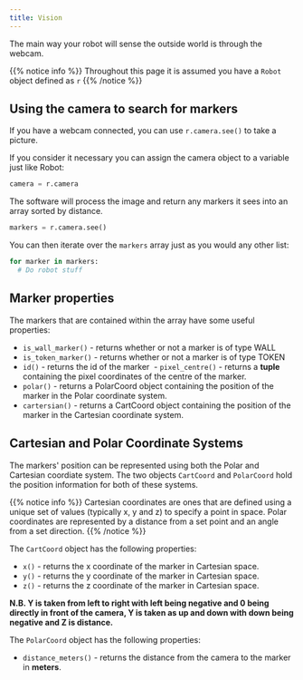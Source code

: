 ```yaml
---
title: Vision
---
```


The main way your robot will sense the outside world is through the webcam.

{{% notice info %}}
Throughout this page it is assumed you have a `Robot` object defined as `r`
{{% /notice %}}

## Using the camera to search for markers
If you have a webcam connected, you can use `r.camera.see()` to take a picture. 

If you consider it necessary you can assign the camera object to a variable just like Robot:

```python
camera = r.camera
```
The software will process the image and return any markers it sees into an array sorted by distance.

```python
markers = r.camera.see()
```

You can then iterate over the `markers` array just as you would any other list:
```python
for marker in markers:
  # Do robot stuff
```

## Marker properties
The markers that are contained within the array have some useful properties:

  - `is_wall_marker()` - returns whether or not a marker is of type WALL
  - `is_token_marker()` - returns whether or not a marker is of type TOKEN
  - `id()` - returns the id of the marker
  - `pixel_centre()` - returns a **tuple** containing the pixel coordinates of the centre of the marker.
  - `polar()` - returns a PolarCoord object containing the position of the marker in the Polar coordinate system.
  - `cartersian()` - returns a CartCoord object containing the position of the marker in the Cartesian coordinate system.

## Cartesian and Polar Coordinate Systems
The markers' position can be represented using both the Polar and Cartesian coordiate system. The two objects `CartCoord` and `PolarCoord` hold the position information for both of these systems.

{{% notice info %}}
Cartesian coordinates are ones that are defined using a unique set of values (typically x, y and z) to specify a point in space. Polar coordinates are represented by a distance from a set point and an angle from a set direction.
{{% /notice %}}

The `CartCoord` object has the following properties:
  - `x()` - returns the x coordinate of the marker in Cartesian space.
  - `y()` - returns the y coordinate of the marker in Cartesian space.
  - `z()` - returns the z coordinate of the marker in Cartesian space.
  
  **N.B. Y is taken from left to right with left being negative and 0 being directly in front of the camera, Y is taken as up and down with down being negative and Z is distance.**
 
The `PolarCoord` object has the following properties:
 - `distance_meters()` - returns the distance from the camera to the marker in **meters**.
